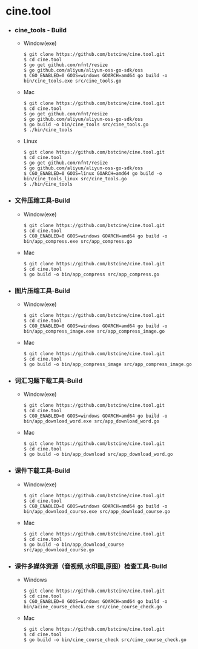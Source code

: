 # cine.tool
- ### cine_tools - Build
   - Window(exe)
      ```
      $ git clone https://github.com/bstcine/cine.tool.git
      $ cd cine.tool
      $ go get github.com/nfnt/resize
      $ go github.com/aliyun/aliyun-oss-go-sdk/oss
      $ CGO_ENABLED=0 GOOS=windows GOARCH=amd64 go build -o bin/cine_tools.exe src/cine_tools.go
      ```
   - Mac
      ```
      $ git clone https://github.com/bstcine/cine.tool.git
      $ cd cine.tool
      $ go get github.com/nfnt/resize
      $ go github.com/aliyun/aliyun-oss-go-sdk/oss
      $ go build -o bin/cine_tools src/cine_tools.go
      $ ./bin/cine_tools
      ```
   - Linux
     ```
     $ git clone https://github.com/bstcine/cine.tool.git
     $ cd cine.tool
     $ go get github.com/nfnt/resize
     $ go github.com/aliyun/aliyun-oss-go-sdk/oss
     $ CGO_ENABLED=0 GOOS=linux GOARCH=amd64 go build -o bin/cine_tools_linux src/cine_tools.go
     $ ./bin/cine_tools
     ```  

- ### 文件压缩工具-Build
   - Window(exe)
      ```
      $ git clone https://github.com/bstcine/cine.tool.git
      $ cd cine.tool
      $ CGO_ENABLED=0 GOOS=windows GOARCH=amd64 go build -o bin/app_compress.exe src/app_compress.go
      ```
   - Mac
      ```
      $ git clone https://github.com/bstcine/cine.tool.git
      $ cd cine.tool
      $ go build -o bin/app_compress src/app_compress.go
      ```
- ### 图片压缩工具-Build
   - Window(exe)
      ```
      $ git clone https://github.com/bstcine/cine.tool.git
      $ cd cine.tool
      $ CGO_ENABLED=0 GOOS=windows GOARCH=amd64 go build -o bin/app_compress_image.exe src/app_compress_image.go
      ```
   - Mac
      ```
      $ git clone https://github.com/bstcine/cine.tool.git
      $ cd cine.tool
      $ go build -o bin/app_compress_image src/app_compress_image.go
      ```
- ### 词汇习题下载工具-Build
   - Window(exe)
      ```
      $ git clone https://github.com/bstcine/cine.tool.git
      $ cd cine.tool
      $ CGO_ENABLED=0 GOOS=windows GOARCH=amd64 go build -o bin/app_download_word.exe src/app_download_word.go
      ```
   - Mac
      ```
      $ git clone https://github.com/bstcine/cine.tool.git
      $ cd cine.tool
      $ go build -o bin/app_download src/app_download_word.go
      ```
- ### 课件下载工具-Build
   - Window(exe)
      ```
      $ git clone https://github.com/bstcine/cine.tool.git
      $ cd cine.tool
      $ CGO_ENABLED=0 GOOS=windows GOARCH=amd64 go build -o bin/app_download_course.exe src/app_download_course.go
      ```
   - Mac
      ```
      $ git clone https://github.com/bstcine/cine.tool.git
      $ cd cine.tool
      $ go build -o bin/app_download_course src/app_download_course.go
      ```
- ### 课件多媒体资源（音视频,水印图,原图）检查工具-Build
    - Windows
      ```
      $ git clone https://github.com/bstcine/cine.tool.git
      $ cd cine.tool
      $ CGO_ENABLED=0 GOOS=windows GOARCH=amd64 go build -o bin/acine_course_check.exe src/cine_course_check.go
      ```
    - Mac
      ```
      $ git clone https://github.com/bstcine/cine.tool.git
      $ cd cine.tool
      $ go build -o bin/cine_course_check src/cine_course_check.go
      ```
